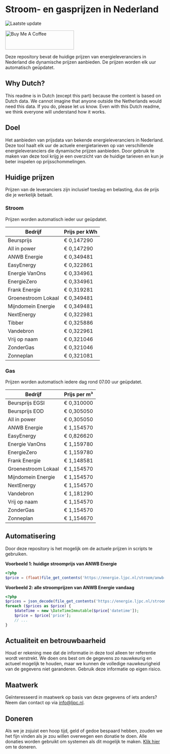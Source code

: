 # Stroom- en gasprijzen in Nederland

![Laatste update](https://img.shields.io/badge/laatste%20update-2025--09--06%2019%3A00%20CET-brightgreen)

<a href="https://www.buymeacoffee.com/Lars-" target="_blank"><img src="https://cdn.buymeacoffee.com/buttons/v2/default-orange.png" alt="Buy Me A Coffee" height="60" style="height: 60px !important;width: 217px !important;" ></a>

Deze repository bevat de huidige prijzen van energieleveranciers in Nederland die dynamische prijzen aanbieden. De prijzen worden elk uur automatisch geüpdatet.

## Why Dutch?

This readme is in Dutch (except this part) because the content is based on Dutch data. We cannot imagine that anyone outside the Netherlands would need this data. If you do, please let us know. Even with this Dutch readme, we think
everyone will understand how it works.

## Doel

Het aanbieden van prijsdata van bekende energieleveranciers in Nederland. Deze tool haalt elk uur de actuele energietarieven op van verschillende energieleveranciers die dynamische prijzen aanbieden. Door gebruik te maken van deze tool
krijg je een overzicht van de huidige tarieven en kun je beter inspelen op prijsschommelingen.

## Huidige prijzen

Prijzen van de leveranciers zijn inclusief toeslag en belasting, dus de prijs die je werkelijk betaalt.

### Stroom

Prijzen worden automatisch ieder uur geüpdatet.

 Bedrijf | Prijs per kWh 
---------|---------------
Beursprijs | € 0,147290
All in power | € 0,147290
ANWB Energie | € 0,349481
EasyEnergy | € 0,322861
Energie VanOns | € 0,334961
EnergieZero | € 0,334961
Frank Energie | € 0,319281
Groenestroom Lokaal | € 0,349481
Mijndomein Energie | € 0,349481
NextEnergy | € 0,322981
Tibber | € 0,325886
Vandebron | € 0,322961
Vrij op naam | € 0,321046
ZonderGas | € 0,321046
Zonneplan | € 0,321081


### Gas

Prijzen worden automatisch iedere dag rond 07.00 uur geüpdatet.

 Bedrijf | Prijs per m³ 
---------|--------------
Beursprijs EGSI | € 0,310000
Beursprijs EOD | € 0,305050
All in power | € 0,305050
ANWB Energie | € 1,154570
EasyEnergy | € 0,826620
Energie VanOns | € 1,159780
EnergieZero | € 1,159780
Frank Energie | € 1,148581
Groenestroom Lokaal | € 1,154570
Mijndomein Energie | € 1,154570
NextEnergy | € 1,154570
Vandebron | € 1,181290
Vrij op naam | € 1,154570
ZonderGas | € 1,154570
Zonneplan | € 1,154670


## Automatisering

Door deze repository is het mogelijk om de actuele prijzen in scripts te gebruiken.

**Voorbeeld 1: huidige stroomprijs van ANWB Energie**

```php
<?php
$price = (float)file_get_contents('https://energie.ljpc.nl/stroom/anwb-energie-nu.txt');

```

**Voorbeeld 2: alle stroomprijzen van ANWB Energie vandaag**

```php
<?php
$prices = json_decode(file_get_contents('https://energie.ljpc.nl/stroom/all-in-power-vandaag.json'),true);
foreach ($prices as $price) {
    $dateTime = new \DateTimeImmutable($price['datetime']);
    $price = $price['price'];
    // ...
}
```

## Actualiteit en betrouwbaarheid

Houd er rekening mee dat de informatie in deze tool alleen ter referentie wordt verstrekt. We doen ons best om de gegevens zo nauwkeurig en actueel mogelijk te houden, maar we kunnen de volledige nauwkeurigheid van de gegevens niet
garanderen. Gebruik deze informatie op eigen risico.

## Maatwerk

Geïnteresseerd in maatwerk op basis van deze gegevens of iets anders? Neem dan contact op
via [info@ljpc.nl](mailto:info@ljpc.nl?subject=Energie%20prijzen).

## Doneren

Als we je zojuist een hoop tijd, geld of gedoe bespaard hebben, zouden we het fijn vinden als je zou willen overwegen een
donatie te doen. Alle donaties worden gebruikt om systemen als dit mogelijk te
maken. [Klik hier](https://www.buymeacoffee.com/Lars-) om te doneren.
